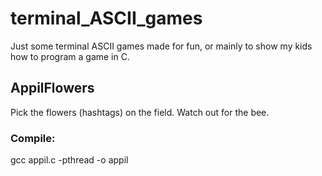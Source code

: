 # terminal_ASCII_games
Just some terminal ASCII games made for fun, or mainly to show my kids how to program a game in C.
## AppilFlowers
Pick the flowers (hashtags) on the field. Watch out for the bee.
### Compile:
gcc appil.c -pthread -o appil

